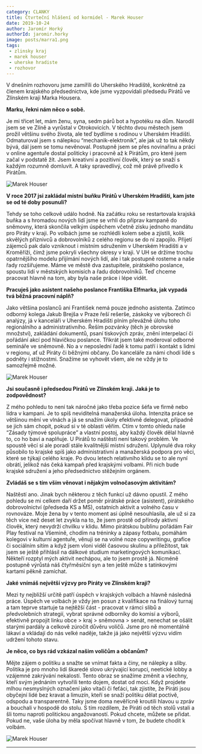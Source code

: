 ```yaml
---
category: CLANKY
title: Čtvrteční hlášení od kormidel - Marek Houser
date: 2019-10-24
author: Jaromír Horký
authorId: jaromir.horky
image: posts/marra1.png   
tags: 
 - zlinsky kraj
 - marek houser
 - uherske hradiste
 - rozhovor
---
```


V dnešním rozhovoru jsme zamíříli do Uherského Hradiště, konkrétně za členem krajského předsednictva, kde jsme vyzpovídali předsedu Pirátů ve Zlínském kraji Marka Housera.

**Marku, řekni nám něco o sobě.**

Je mi třicet let, mám ženu, syna, sedm párů bot a hypotéku na dům. Narodil jsem se ve Zlíně a vyrůstal v Otrokovicích. V těchto dvou městech jsem prožil většinu svého života, ale teď bydlíme s rodinou v Uherském Hradišti. Odmaturoval jsem s nálepkou “mechanik-elektronik”, ale jak už to tak někdy bývá, dál jsem se tomu nevěnoval. Postupně jsem se přes novinařinu a práci v online agentuře dostal politicky i pracovně až k Pirátům, pro které jsem začal v podstatě žít. Jsem kreativní a pozitivní člověk, který se snaží s každým rozumně domluvit. A taky spravedlivý, což mě právě přivedlo k Pirátům.

![Marek Houser](https://zlinsky.pirati.cz/assets/img/posts/marra2.jpg)

**V roce 2017 jsi zakládal místní buňku Pirátů v Uherském Hradišti, kam jste se od té doby posunuli?**

Tehdy se toho celkově událo hodně. Na začátku roku se restartovala krajská buňka a s hromadou nových lidí jsme se vrhli do příprav kampaně do sněmovny, která skončila velkým úspěchem včetně zisku jednoho mandátu pro Piráty v kraji. Po volbách jsme se rozhlédli kolem sebe a zjistili, kolik skvělých příznivců a dobrovolníků z celého regionu se do ní zapojilo. Přijetí zájemců pak dalo vzniknout i místním sdružením v Uherském Hradišti a v Kroměříži, čímž jsme pokryli všechny okresy v kraji. V UH se držíme trochu opatrnějšího modelu přijímání nových lidí, ale i tak postupně rosteme a naše řady rozšiřujeme. Máme ve městě dva zastupitele, pirátského poslance, spoustu lidí v městských komisích a řadu dobrovolníků. Teď chceme pracovat hlavně na tom, aby byla naše práce i lépe vidět.

**Pracuješ jako asistent našeho poslance Františka Elfmarka, jak vypadá tvá běžná pracovní náplň?**

Jako většina poslanců ani František nemá pouze jednoho asistenta. Zatímco odborný kolega Jakub Brejša v Praze řeší rešerše, záskoky ve výborech či analýzy, já v kanceláři v Uherském Hradišti plním převážně úlohu toho regionálního a administrativního. Řeším pozvánky (těch je obrovské množství), zakládání dokumentů, psaní tiskových zpráv, znění interpelací či pořádání akcí pod hlavičkou poslance. Třikrát jsem také moderoval odborné semináře ve sněmovně. No a v neposlední řadě k tomu patří i kontakt s lidmi v regionu, ať už Piráty či běžnými občany. Do kanceláře za námi chodí lidé s podněty i stížnostmi. Snažíme se vyhovět všem, ale ne vždy je to samozřejmě možné.

![Marek Houser](https://zlinsky.pirati.cz/assets/img/posts/marra3.jpg)

**Jsi současně i předsedou Pirátů ve Zlínském kraji. Jaká je to zodpovědnost?**

Z mého pohledu to není tak náročné jako třeba pozice šéfa ve firmě nebo lídra v kampani. Je to spíš neviditelná manažerská úloha. Intenzita práce se většinou mění ve vlnách a já se snažím úkoly efektivně delegovat, případně se jich sám chopit, pokud si v té oblasti věřím. Ctím v tomto ohledu naše “Zásady týmové spolupráce” a vlastní postoj, aby každý člověk dělal hlavně to, co ho baví a naplňuje. U Pirátů to naštěstí není takový problém. Ve spoustě věcí si ale poradí stále kvalitnější místní sdružení. Uplynulé dva roky působilo to krajské spíš jako administrativní a manažerská podpora pro věci, které se týkají celého kraje. Po dvou letech relativního klidu se to ale nyní obrátí, jelikož nás čeká kampaň před krajskými volbami. Při nich bude krajské sdružení a jeho předsednictvo stěžejním orgánem.

**Zvládáš se s tím vším věnovat i nějakým volnočasovým aktivitám?**

Naštěstí ano. Jinak bych některou z těch funkcí už dávno opustil. Z mého pohledu se mi celkem daří držet poměr pirátské práce (asistent), pirátského dobrovolnictví (předseda KS a MS), ostatních aktivit a volného času v rovnováze. Moje žena by v tento moment asi úplně nesouhlasila, ale už si za těch více než deset let zvykla na to, že jsem prostě od přírody aktivní člověk, který nevydrží chvilku v klidu. Mimo pirátskou bublinu pořádám Fair Play festival na Všemině, chodím na tréninky a zápasy fotbalu, pomáhám kolegovi v kulturní agentuře, věnuji se na volné noze copywritingu, grafice či sociálním sítím a když jsem vloni viděl časovou skulinu a příležitost, tak jsem se ještě přihlásil na dálkové studium marketingových komunikací. Někteří rozptyl mých aktivit nechápou, ale to jsem prostě já. Nicméně postupně výrůstá náš čtyřměsíční syn a ten ještě může s tatínkovými kartami pěkně zamíchat.

**Jaké vnímáš největší výzvy pro Piráty ve Zlínském kraji?**

Mezi ty nejbližší určitě patří úspěch v krajských volbách a hlavně následná práce. Úspěch ve volbách je vždy jen posun z kvalifikace na finálový turnaj a tam teprve startuje ta nejtěžší část - pracovat v rámci slibů a předvolebních strategií, vybrat správné odborníky do komisí a výborů, efektivně propojit linku obce > kraj > sněmovna > senát, nenechat se ošálit starými pardály a celkově zúročit důvěru voličů. Jsme pro ně momentálně lákaví a vkládají do nás velké naděje, takže já jako největší výzvu vidím udržení tohoto stavu.

**Je něco, co bys rád vzkázal našim voličům a občanům?**

Mějte zájem o politiku a snažte se vnímat fakta a činy, ne nálepky a sliby. Politika je pro mnoho lidí škaredé slovo ukrývající korupci, neetické lobby a vzájemné zakrývání nekalostí. Tento obraz se snažíme změnit a všechny, kteří svým jednáním vytvořili tento dojem, dostat od moci. Když projdete mlhou nesmyslných označení jako vítači či feťáci, tak zjistíte, že Piráti jsou obyčejní lidé bez kravat a limuzín, kteří se snaží politiku dělat poctivě, odspodu a transparentně. Taky jsme doma nevěřícně kroutili hlavou u zpráv a bouchali v hospodě do stolu. S tím rozdílem, že Piráti od těch stolů vstali a šli tomu naproti politickou angažovaností. Pokud chcete, můžete se přidat. Pokud ne, vaše úloha by měla spočívat hlavně v tom, že budete chodit k volbám.

![Marek Houser](https://zlinsky.pirati.cz/assets/img/posts/marra4.jpg)

---
